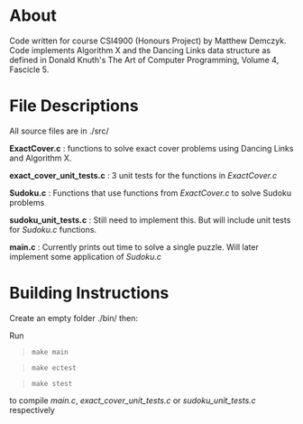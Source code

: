 # About
Code written for course CSI4900 (Honours Project) by Matthew Demczyk. Code implements Algorithm X and the Dancing Links data structure as defined in Donald Knuth's The Art of Computer Programming, Volume 4, Fascicle 5.

# File Descriptions
All source files are in ./src/

**ExactCover.c** : functions to solve exact cover problems using Dancing Links and Algorithm X.

**exact_cover_unit_tests.c** : 3 unit tests for the functions in *ExactCover.c*

**Sudoku.c** : Functions that use functions from *ExactCover.c* to solve Sudoku problems

**sudoku_unit_tests.c** : Still need to implement this. But will include unit tests for *Sudoku.c* functions.

**main.c** : Currently prints out time to solve a single puzzle. Will later implement some application of *Sudoku.c*

# Building Instructions
Create an empty folder ./bin/ then:

Run
 >```make main```

 >```make ectest```

 >```make stest```

 to compile *main.c*, *exact_cover_unit_tests.c* or *sudoku_unit_tests.c* respectively